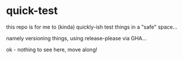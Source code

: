 # quick-test

this repo is for me to (kinda) quickly-ish test things in a "safe" space...

namely versioning things, using release-please via GHA...

ok - nothing to see here, move along!
